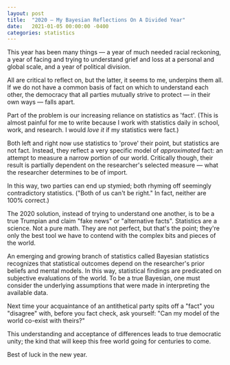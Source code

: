 ```yaml
---
layout: post
title:  "2020 — My Bayesian Reflections On A Divided Year"
date:   2021-01-05 00:00:00 -0400
categories: statistics
---
```


This year has been many things — a year of much needed racial reckoning, a year of facing and trying to understand grief and loss at a personal and global scale, and a year of political division.

All are critical to reflect on, but the latter, it seems to me, underpins them all. If we do not have a common basis of fact on which to understand each other, the democracy that all parties mutually strive to protect — in their own ways — falls apart.

Part of the problem is our increasing reliance on statistics as 'fact'. (This is almost painful for me to write because I work with statistics daily in school, work, and research. I would *love it* if my statistics were fact.)

Both left and right now use statistics to 'prove' their point, but statistics are not fact. Instead, they reflect a very specific model of *approximated* fact: an attempt to measure a narrow portion of our world. Critically though, their result is partially dependent on the researcher's selected measure — what the researcher determines to be of import.

In this way, two parties can end up stymied; both rhyming off seemingly contradictory statistics. ("Both of us can't be right." In fact, neither are 100% correct.)

The 2020 solution, instead of trying to understand one another, is to be a true Trumpian and claim "fake news" or "alternative facts". Statistics are a science. Not a pure math. They are not perfect, but that's the point; they're only the best tool we have to contend with the complex bits and pieces of the world.

An emerging and growing branch of statistics called Bayesian statistics recognizes that statistical outcomes depend on the researcher's prior beliefs and mental models. In this way, statistical findings are predicated on subjective evaluations of the world. To be a true Bayesian, one must consider the underlying assumptions that were made in interpreting the available data.

Next time your acquaintance of an antithetical party spits off a "fact" you "disagree" with, before you fact check, ask yourself: "Can my model of the world co-exist with theirs?"

This understanding and acceptance of differences leads to true democratic unity; the kind that will keep this free world going for centuries to come.

Best of luck in the new year.